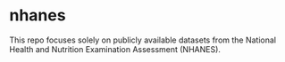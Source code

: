 # nhanes
This repo focuses solely on publicly available datasets from the National Health and Nutrition Examination Assessment (NHANES).
